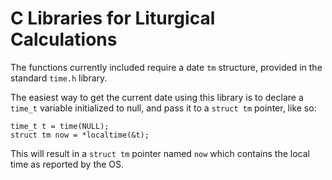 C Libraries for Liturgical Calculations
=======================================

The functions currently included require a date `tm` structure,
provided in the standard `time.h` library.

The easiest way to get the current date using this library is to
declare a `time_t` variable initialized to null, and pass it to a
`struct tm` pointer, like so:

	time_t t = time(NULL);
	struct tm now = *localtime(&t);

This will result in a `struct tm` pointer named `now` which contains
the local time as reported by the OS.
